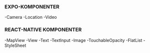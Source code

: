 ### EXPO-KOMPONENTER

-Camera
-Location
-Video

### REACT-NATIVE KOMPONENTER

-MapView
-View
-Text
-TextInput
-Image
-TouchableOpacity
-FlatList
-StyleSheet

